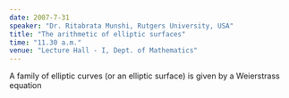 ```yaml
---
date: 2007-7-31
speaker: "Dr. Ritabrata Munshi, Rutgers University, USA"
title: "The arithmetic of elliptic surfaces"
time: "11.30 a.m."
venue: "Lecture Hall - I, Dept. of Mathematics"
---
```

A family of elliptic curves (or an elliptic surface) is given by a 
Weierstrass equation
